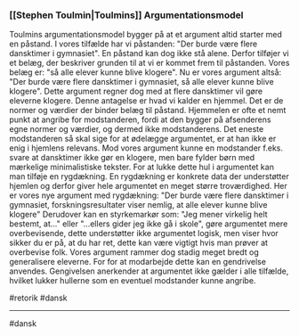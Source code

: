 ### [[Stephen Toulmin|Toulmins]] Argumentationsmodel
Toulmins argumentationsmodel bygger på at et argument altid starter
med en påstand. I vores tilfælde har vi påstanden: "Der burde være flere
dansktimer i gymnasiet". En påstand kan dog ikke stå alene. Derfor
tilføjer vi et belæg, der beskriver grunden til at vi er kommet frem til
påstanden. Vores belæg er: "så alle elever kunne blive klogere". Nu er
vores argument altså: "Der burde være flere dansktimer i gymnasiet, så
alle elever kunne blive klogere". Dette argument regner dog med at flere
dansktimer vil gøre eleverne klogere. Denne antagelse er hvad vi kalder
en hjemmel. Det er de normer og værdier der binder belæg til påstand.
Hjemmelen er ofte et nemt punkt at angribe for modstanderen, fordi at
den bygger på afsenderens egne normer og værdier, og dermed ikke
modstanderens. Det eneste modstanderen så skal sige for at ødelægge
argumentet, er at han ikke er enig i hjemlens relevans. Mod vores
argument kunne en modstander f.eks. svare at dansktimer ikke gør en
klogere, men bare fylder børn med mærkelige minimalistiske tekster. For
at lukke dette hul i argumentet kan man tilføje en rygdækning. En
rygdækning er konkrete data der understøtter hjemlen og derfor giver
hele argumentet en meget større troværdighed. Her er vores nye argument
med rygdækning: "Der burde være flere dansktimer i gymnasiet,
forskningsresultater viser nemlig, at alle elever kunne blive klogere"
Derudover kan en styrkemarkør som: "Jeg mener virkelig helt bestemt,
at..." eller "\...ellers gider jeg ikke gå i skole", gøre argumentet
mere overbevisende, dette understøtter ikke argumentet logisk, men viser
hvor sikker du er på, at du har ret, dette kan være vigtigt hvis man
prøver at overbevise folk. Vores argument rammer dog stadig meget bredt
og generalisere eleverne. For for at modarbejde dette kan en gendrivelse
anvendes. Gengivelsen anerkender at argumentet ikke gælder i alle
tilfælde, hvilket lukker hullerne som en eventuel modstander kunne
angribe.

#retorik 
#dansk 


---
#dansk